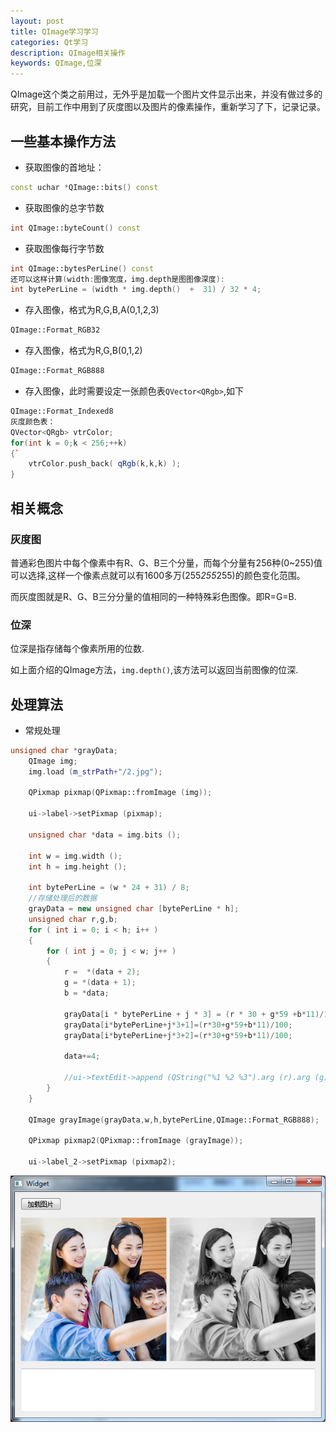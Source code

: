 ```yaml
---
layout: post
title: QImage学习学习
categories: Qt学习
description: QImage相关操作
keywords: QImage,位深
---
```


QImage这个类之前用过，无外乎是加载一个图片文件显示出来，并没有做过多的研究，目前工作中用到了灰度图以及图片的像素操作，重新学习了下，记录记录。

## 一些基本操作方法

- 获取图像的首地址：
```C++
const uchar *QImage::bits() const
```

- 获取图像的总字节数
```C++
int QImage::byteCount() const
```

- 获取图像每行字节数
```C++
int QImage::bytesPerLine() const  
还可以这样计算(width:图像宽度，img.depth是图图像深度):
int bytePerLine = (width * img.depth()  +  31) / 32 * 4;
```

- 存入图像，格式为R,G,B,A(0,1,2,3)
```C++
QImage::Format_RGB32
```

- 存入图像，格式为R,G,B(0,1,2)
```C++
QImage::Format_RGB888
```

- 存入图像，此时需要设定一张颜色表`QVector<QRgb>`,如下
```C++
QImage::Format_Indexed8  
灰度颜色表：
QVector<QRgb> vtrColor;
for(int k = 0;k < 256;++k)
{`
    vtrColor.push_back( qRgb(k,k,k) );
}
```


## 相关概念

### 灰度图
普通彩色图片中每个像素中有R、G、B三个分量，而每个分量有256种(0~255)值可以选择,这样一个像素点就可以有1600多万(255*255*255)的颜色变化范围。

而灰度图就是R、G、B三分分量的值相同的一种特殊彩色图像。即R=G=B.


### 位深
位深是指存储每个像素所用的位数.

如上面介绍的QImage方法，`img.depth()`,该方法可以返回当前图像的位深.



## 处理算法

- 常规处理

```C++
unsigned char *grayData;
    QImage img;
    img.load (m_strPath+"/2.jpg");

    QPixmap pixmap(QPixmap::fromImage (img));

    ui->label->setPixmap (pixmap);

    unsigned char *data = img.bits ();

    int w = img.width ();
    int h = img.height ();

    int bytePerLine = (w * 24 + 31) / 8;
    //存储处理后的数据
    grayData = new unsigned char [bytePerLine * h];
    unsigned char r,g,b;
    for ( int i = 0; i < h; i++ )
    {
        for ( int j = 0; j < w; j++ )
        {
            r =  *(data + 2);
            g = *(data + 1);
            b = *data;

            grayData[i * bytePerLine + j * 3] = (r * 30 + g*59 +b*11)/100;
            grayData[i*bytePerLine+j*3+1]=(r*30+g*59+b*11)/100;
            grayData[i*bytePerLine+j*3+2]=(r*30+g*59+b*11)/100;

            data+=4;

            //ui->textEdit->append (QString("%1 %2 %3").arg (r).arg (g).arg (b));
        }
    }

    QImage grayImage(grayData,w,h,bytePerLine,QImage::Format_RGB888);

    QPixmap pixmap2(QPixmap::fromImage (grayImage));

    ui->label_2->setPixmap (pixmap2);

```

![](/res/img/blog/Qt学习/image-del/1.png)
